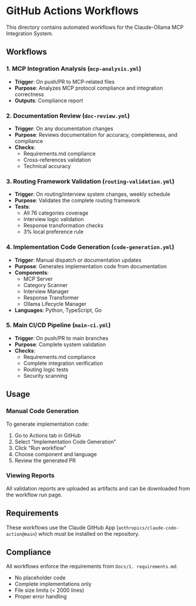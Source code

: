 # GitHub Actions Workflows

This directory contains automated workflows for the Claude-Ollama MCP Integration System.

## Workflows

### 1. MCP Integration Analysis (`mcp-analysis.yml`)
- **Trigger**: On push/PR to MCP-related files
- **Purpose**: Analyzes MCP protocol compliance and integration correctness
- **Outputs**: Compliance report

### 2. Documentation Review (`doc-review.yml`)
- **Trigger**: On any documentation changes
- **Purpose**: Reviews documentation for accuracy, completeness, and compliance
- **Checks**: 
  - Requirements.md compliance
  - Cross-references validation
  - Technical accuracy

### 3. Routing Framework Validation (`routing-validation.yml`)
- **Trigger**: On routing/interview system changes, weekly schedule
- **Purpose**: Validates the complete routing framework
- **Tests**:
  - All 76 categories coverage
  - Interview logic validation
  - Response transformation checks
  - 3% local preference rule

### 4. Implementation Code Generation (`code-generation.yml`)
- **Trigger**: Manual dispatch or documentation updates
- **Purpose**: Generates implementation code from documentation
- **Components**:
  - MCP Server
  - Category Scanner
  - Interview Manager
  - Response Transformer
  - Ollama Lifecycle Manager
- **Languages**: Python, TypeScript, Go

### 5. Main CI/CD Pipeline (`main-ci.yml`)
- **Trigger**: On push/PR to main branches
- **Purpose**: Complete system validation
- **Checks**:
  - Requirements.md compliance
  - Complete integration verification
  - Routing logic tests
  - Security scanning

## Usage

### Manual Code Generation

To generate implementation code:

1. Go to Actions tab in GitHub
2. Select "Implementation Code Generation"
3. Click "Run workflow"
4. Choose component and language
5. Review the generated PR

### Viewing Reports

All validation reports are uploaded as artifacts and can be downloaded from the workflow run page.

## Requirements

These workflows use the Claude GitHub App (`anthropics/claude-code-action@main`) which must be installed on the repository.

## Compliance

All workflows enforce the requirements from `Docs/1. requirements.md`:
- No placeholder code
- Complete implementations only
- File size limits (< 2000 lines)
- Proper error handling